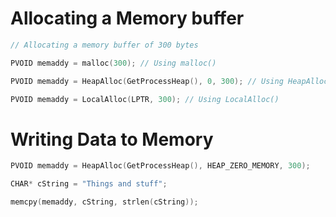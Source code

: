 # Allocating a Memory buffer


```C
// Allocating a memory buffer of 300 bytes

PVOID memaddy = malloc(300); // Using malloc()

PVOID memaddy = HeapAlloc(GetProcessHeap(), 0, 300); // Using HeapAlloc()

PVOID memaddy = LocalAlloc(LPTR, 300); // Using LocalAlloc()
```

# Writing Data to Memory

```C
PVOID memaddy = HeapAlloc(GetProcessHeap(), HEAP_ZERO_MEMORY, 300);

CHAR* cString = "Things and stuff";

memcpy(memaddy, cString, strlen(cString));
```
